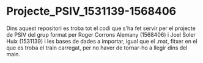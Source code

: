 # Projecte_PSIV_1531139-1568406

Dins aquest repositori es troba tot el codi que s'ha fet servir per el projecte de PSIV del grup format per Roger Corrons Alemany (1568406) i Joel Soler Huix (1531139) i les bases de dades a importar, igual que el .mat, fitxer en el que es troba el train carregat, per no haver de tornar-ho a llegir dins del main.
